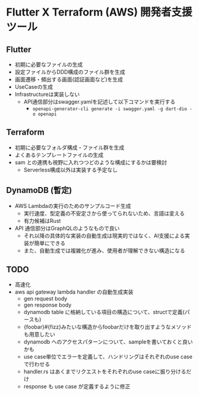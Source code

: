# Flutter X Terraform (AWS) 開発者支援ツール

## Flutter

- 初期に必要なファイルの生成
- 設定ファイルからDDD構成のファイル群を生成
- 画面遷移・頻出する画面(認証画面など)を生成
- UseCaseの生成
- Infrastructureは実装しない
    - API通信部分はswagger.yamlを記述して以下コマンドを実行する
        - `openapi-generator-cli generate -i swagger.yaml -g dart-dio -o openapi`

## Terraform

- 初期に必要なフォルダ構成・ファイル群を生成
- よくあるテンプレートファイルの生成
- sam との連携も視野に入れつつどのような構成にするかは要検討
    - Serverless構成以外は実装する予定なし

## DynamoDB (暫定)

- AWS Lambdaの実行のためのサンプルコード生成
    - 実行速度、型定義の不安定さから使ってられないため、言語は変える
    - 有力候補はRust
- API 通信部分はGraphQLのようなもので良い
    - それ以降の具体的な実装の自動生成は現実的ではなく、AI支援による実装が簡単にできる
    - また、自動生成では複雑化が進み、使用者が理解できない構造になる

## TODO

- 高速化
- aws api gateway lambda handler の自動生成実装
    - gen request body
    - gen response body
    - dynamodb table に格納している項目の構造について、structで定義(パースも)
    - {foobar}#{fizz}みたいな構造からfoobarだけを取り出すようなメソッドも用意したい
    - dynamodb へのアクセスパターンについて、sampleを書いておくと良いかも
    - use case単位でエラーを定義して、ハンドリングはそれぞれのuse caseで行わせる
    - handler.rs はあくまでリクエストをそれぞれのuse caseに振り分けるだけ
    - response も use case が定義するように修正


